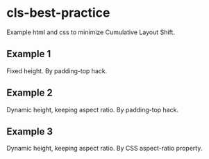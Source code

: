 # cls-best-practice
Example html and css to minimize Cumulative Layout Shift.

## Example 1
Fixed height. By padding-top hack.

## Example 2
Dynamic height, keeping aspect ratio. By padding-top hack.

## Example 3
Dynamic height, keeping aspect ratio. By CSS aspect-ratio property.

